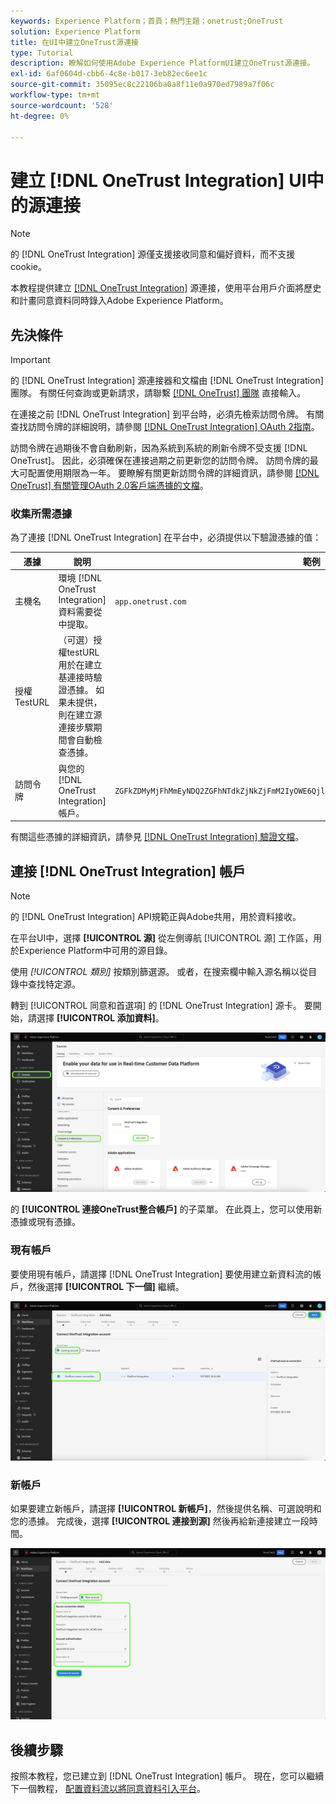 ```yaml
---
keywords: Experience Platform；首頁；熱門主題；onetrust;OneTrust
solution: Experience Platform
title: 在UI中建立OneTrust源連接
type: Tutorial
description: 瞭解如何使用Adobe Experience PlatformUI建立OneTrust源連接。
exl-id: 6af0604d-cbb6-4c8e-b017-3eb82ec6ee1c
source-git-commit: 35095ec8c22106ba0a8f11e0a970ed7989a7f06c
workflow-type: tm+mt
source-wordcount: '528'
ht-degree: 0%

---
```


# 建立 [!DNL OneTrust Integration] UI中的源連接

>[!NOTE]
>
>的 [!DNL OneTrust Integration] 源僅支援接收同意和偏好資料，而不支援cookie。

本教程提供建立 [[!DNL OneTrust Integration]](https://my.onetrust.com/s/contactsupport?language=en_US) 源連接，使用平台用戶介面將歷史和計畫同意資料同時錄入Adobe Experience Platform。

## 先決條件

>[!IMPORTANT]
>
>的 [!DNL OneTrust Integration] 源連接器和文檔由 [!DNL OneTrust Integration] 團隊。 有關任何查詢或更新請求，請聯繫 [[!DNL OneTrust] 團隊](https://my.onetrust.com/s/contactsupport?language=en_US) 直接輸入。

在連接之前 [!DNL OneTrust Integration] 到平台時，必須先檢索訪問令牌。 有關查找訪問令牌的詳細說明，請參閱 [[!DNL OneTrust Integration] OAuth 2指南](https://developer.onetrust.com/docs/api-docs-v3/b3A6MjI4OTUyOTc-generate-access-token)。

訪問令牌在過期後不會自動刷新，因為系統到系統的刷新令牌不受支援 [!DNL OneTrust]。 因此，必須確保在連接過期之前更新您的訪問令牌。 訪問令牌的最大可配置使用期限為一年。 要瞭解有關更新訪問令牌的詳細資訊，請參閱 [[!DNL OneTrust] 有關管理OAuth 2.0客戶端憑據的文檔](https://developer.onetrust.com/docs/documentation/ZG9jOjIyODk1MTUw-managing-o-auth-2-0-client-credentials)。

### 收集所需憑據

為了連接 [!DNL OneTrust Integration] 在平台中，必須提供以下驗證憑據的值：

| 憑據 | 說明 | 範例 |
| --- | --- | --- |
| 主機名 | 環境 [!DNL OneTrust Integration] 資料需要從中提取。 | `app.onetrust.com` |
| 授權TestURL | （可選）授權testURL用於在建立基連接時驗證憑據。 如果未提供，則在建立源連接步驟期間會自動檢查憑據。 |  |
| 訪問令牌 | 與您的 [!DNL OneTrust Integration] 帳戶。 | `ZGFkZDMyMjFhMmEyNDQ2ZGFhNTdkZjNkZjFmM2IyOWE6QjlUSERVUTNjOFVsRmpEZTJ6Vk9oRnF3Sk8xNlNtcm4=` |

有關這些憑據的詳細資訊，請參見 [[!DNL OneTrust Integration] 驗證文檔](https://developer.onetrust.com/docs/api-docs-v3/b3A6MjI4OTUyOTc-generate-access-token)。

## 連接 [!DNL OneTrust Integration] 帳戶

>[!NOTE]
>
>的 [!DNL OneTrust Integration] API規範正與Adobe共用，用於資料接收。

在平台UI中，選擇 **[!UICONTROL 源]** 從左側導航 [!UICONTROL 源] 工作區，用於Experience Platform中可用的源目錄。

使用 *[!UICONTROL 類別]* 按類別篩選源。 或者，在搜索欄中輸入源名稱以從目錄中查找特定源。

轉到 [!UICONTROL 同意和首選項] 的 [!DNL OneTrust Integration] 源卡。 要開始，請選擇 **[!UICONTROL 添加資料]**。

![Experience PlatformUI源目錄。](../../../../images/tutorials/create/onetrust/catalog.png)

的 **[!UICONTROL 連接OneTrust整合帳戶]** 的子菜單。 在此頁上，您可以使用新憑據或現有憑據。

### 現有帳戶

要使用現有帳戶，請選擇 [!DNL OneTrust Integration] 要使用建立新資料流的帳戶，然後選擇 **[!UICONTROL 下一個]** 繼續。

![源工作流中的現有帳戶驗證步驟。](../../../../images/tutorials/create/onetrust/existing.png)

### 新帳戶

如果要建立新帳戶，請選擇 **[!UICONTROL 新帳戶]**，然後提供名稱、可選說明和您的憑據。 完成後，選擇 **[!UICONTROL 連接到源]** 然後再給新連接建立一段時間。

![源工作流中的新帳戶驗證步驟。](../../../../images/tutorials/create/onetrust/new.png)

## 後續步驟

按照本教程，您已建立到 [!DNL OneTrust Integration] 帳戶。 現在，您可以繼續下一個教程， [配置資料流以將同意資料引入平台](../../dataflow/consent-and-preferences.md)。
